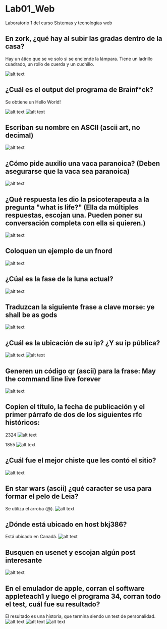 # Lab01_Web
Laboratorio 1 del curso Sistemas y tecnologías web

## En zork, ¿qué hay al subir las gradas dentro de la casa?
Hay un ático que se ve solo si se enciende la lámpara. Tiene un ladrillo cuadrado, un rollo de cuerda y un cuchillo.

![alt text](image.png)

## ¿Cuál es el output del programa de Brainf*ck?
Se obtiene un Hello World!

![alt text](image-1.png)
![alt text](image-2.png)

## Escriban su nombre en ASCII (ascii art, no decimal)
![alt text](image-3.png)

## ¿Cómo pide auxilio una vaca paranoica? (Deben asegurarse que la vaca sea paranoica)
![alt text](image-4.png)

## ¿Qué respuesta les dio la psicoterapeuta a la pregunta "what is life?" (Ella da múltiples respuestas, escojan una. Pueden poner su conversación completa con ella si quieren.)
![alt text](image-5.png)

## Coloquen un ejemplo de un fnord
![alt text](image-6.png)

## ¿Cúal es la fase de la luna actual?
![alt text](image-7.png)

## Traduzcan la siguiente frase a clave morse: ye shall be as gods
![alt text](image-8.png)

## ¿Cuál es la ubicación de su ip? ¿Y su ip pública?
![alt text](image-9.png)
![alt text](image-10.png)

## Generen un código qr (ascii) para la frase: May the command line live forever
![alt text](image-11.png)

## Copien el título, la fecha de publicación y el primer párrafo de dos de los siguientes rfc históricos:
2324
![alt text](image-12.png)

1855
![alt text](image-13.png)

## ¿Cuál fue el mejor chiste que les contó el sitio?
![alt text](image-14.png)

## En star wars (ascii) ¿qué caracter se usa para formar el pelo de Leia?
Se utiliza el arroba (@).
![alt text](image-15.png)

## ¿Dónde está ubicado en host bkj386?
Está ubicado en Canadá.
![alt text](image-16.png)

## Busquen en usenet y escojan algún post interesante
![alt text](image-17.png)

## En el emulador de apple, corran el software appleteach1 y luego el programa 34, corran todo el test, cuál fue su resultado?
El resultado es una historia, que termina siendo un test de personalidad.
![alt text](image-20.png)
![alt text](image-18.png)
![alt text](image-19.png)

